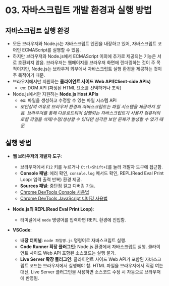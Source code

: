 # 03. 자바스크립트 개발 환경과 실행 방법

## 자바스크립트 실행 환경

- 모든 브라우저와 Node.js는 자바스크립트 엔진을 내장하고 있어, 자바스크립트 코어인 ECMAScript를 실행할 수 있음.
- 하지만 브라우저와 Node.js에서 ECMAScript 이외에 추가로 제공되는 기능은 서로 호환되지 않음. 브라우저는 웹페이지를 브라우저 화면에 렌더링하는 것이 주 목적이지만, Node.js는 브라우저 외부에서 자바스크립트 실행 환경을 제공하는 것이 주 목적이기 때문.
- 브라우저에서만 지원하는 **클라이언트 사이드 Web API(Client-side APIs)**
  - ex: DOM API (파싱된 HTML 요소를 선택하거나 조작)
- Node.js에서만 지원하는 **Node.js Host APIs**
  - ex: 파일을 생성하고 수정할 수 있는 파일 시스템 API
  - _보안상의 이유로 브라우저 환경의 자바스크립트는 파일 시스템을 제공하지 않음. 브라우저를 통해 다운로드되어 실행되는 자바스크립트가 사용자 컴퓨터의 로컬 파일을 삭제/수정/생성할 수 있다면 심각한 보안 문제가 발생할 수 있기 때문._

## 실행 방법

- **웹 브라우저의 개발자 도구**:

  - 브라우저에서 `F12` 키를 누르거나 `Ctrl+Shift+I`를 눌러 개발자 도구에 접근함.
  - **Console 패널**: 에러 확인, `console.log` 메서드 확인, REPL(Read Eval Print Loop: 입력 출력 반복) 환경 제공.
  - **Sources 패널**: 중단점 걸고 디버깅 가능.
  - [Chrome DevTools Console 사용법](https://developer.chrome.com/docs/devtools/console?hl=ko)
  - [Chrome DevTools JavaScript 디버깅 사용법](https://developer.chrome.com/docs/devtools/javascript?hl=ko)

- **Node.js의 REPL(Read Eval Print Loop)**:

  - 터미널에서 `node` 명령어를 입력하면 REPL 환경에 진입함.

- **VSCode**:
  - **내장 터미널**: `node 파일명.js` 명령어로 자바스크립트 실행.
  - **Code Runner 확장 플러그인**: Node.js 환경에서 자바스크립트 실행. 클라이언트 사이드 Web API 포함된 소스코드는 실행 불가.
  - **Live Server 확장 플러그인**: 클라이언트 사이드 Web API가 포함된 자바스크립트 코드는 브라우저에서 실행해야 함. HTML 파일을 브라우저에서 직접 여는 대신, Live Server 플러그인을 사용하면 소스코드 수정 시 자동으로 브라우저에 반영됨.
